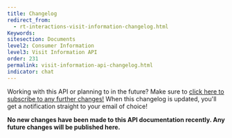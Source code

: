 ```yaml
---
title: Changelog
redirect_from:
  - rt-interactions-visit-information-changelog.html
Keywords:
sitesection: Documents
level2: Consumer Information
level3: Visit Information API
order: 231
permalink: visit-information-api-changelog.html
indicator: chat
---
```


<div class="subscribe">Working with this API or planning to in the future? Make sure to <a href="https://visualping.io/?url=developers.liveperson.com/rt-interactions-visit-information-changelog.html&mode=web&css=post-content" target="_blank">click here to subscribe to any further changes!</a> When this changelog is updated, you'll get a notification straight to your email of choice!</div>

**No new changes have been made to this API documentation recently. Any future changes will be published here.**
